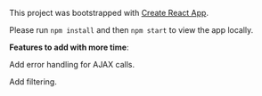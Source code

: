 This project was bootstrapped with [Create React App](https://github.com/facebookincubator/create-react-app).

Please run `npm install` and then `npm start` to view the app locally.

__Features to add with more time__:

Add error handling for AJAX calls.

Add filtering.